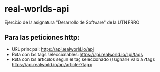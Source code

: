 # real-worlds-api
Ejercicio de la asignatura "Desarrollo de Software" de la UTN FRRO

## Para las peticiones http:
- URL principal: https://api.realworld.io/api
- Ruta con los tags seleccionables: https://api.realworld.io/api/tags
- Ruta con los articulos según el tag seleccionado (asignarle valo a ?tag): https://api.realworld.io/api/articles?tag=
